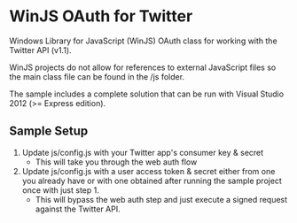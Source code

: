 WinJS OAuth for Twitter
=======================

Windows Library for JavaScript (WinJS) OAuth class for working 
with the Twitter API (v1.1).

WinJS projects do not allow for references to external JavaScript 
files so the main class file can be found in the /js folder.

The sample includes a complete solution that can be run with 
Visual Studio 2012 (>= Express edition).

Sample Setup
------------
1. Update js/config.js with your Twitter app's consumer key & secret
    - This will take you through the web auth flow
2. Update js/config.js with a user access token & secret either from 
one you already have or with one obtained after running the sample project once with just step 1.
    - This will bypass the web auth step and just execute a signed 
 request against the Twitter API.